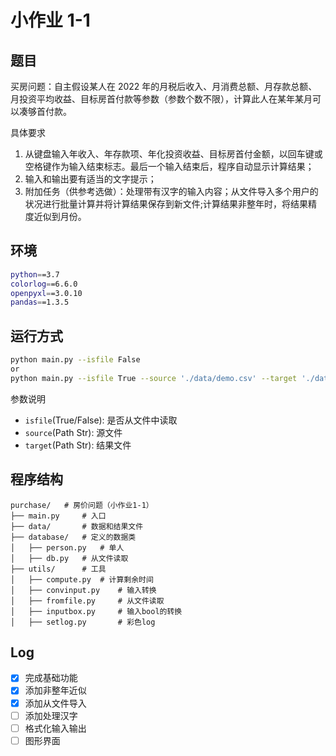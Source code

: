 # 小作业 1-1

## 题目

买房问题：自主假设某人在 2022 年的月税后收入、月消费总额、月存款总额、月投资平均收益、目标房首付款等参数（参数个数不限），计算此人在某年某月可以凑够首付款。

具体要求

1. 从键盘输入年收入、年存款项、年化投资收益、目标房首付金额，以回车键或空格键作为输入结束标志。最后一个输入结束后，程序自动显示计算结果；
2. 输入和输出要有适当的文字提示；
3. 附加任务（供参考选做）：处理带有汉字的输入内容；从文件导入多个用户的状况进行批量计算并将计算结果保存到新文件;计算结果非整年时，将结果精度近似到月份。

## 环境

```bash
python==3.7
colorlog==6.6.0
openpyxl==3.0.10
pandas==1.3.5
```

## 运行方式

```bash
python main.py --isfile False
or
python main.py --isfile True --source './data/demo.csv' --target './data/result.csv'
```

参数说明

- `isfile`(True/False): 是否从文件中读取
- `source`(Path Str): 源文件
- `target`(Path Str): 结果文件

## 程序结构

```
purchase/   # 房价问题（小作业1-1）
├── main.py     # 入口
├── data/       # 数据和结果文件
├── database/   # 定义的数据类
│   ├── person.py   # 单人
│   ├── db.py   # 从文件读取
├── utils/      # 工具
│   ├── compute.py  # 计算剩余时间
│   ├── convinput.py    # 输入转换
│   ├── fromfile.py     # 从文件读取
│   ├── inputbox.py     # 输入bool的转换
│   ├── setlog.py       # 彩色log
```

## Log

- [x] 完成基础功能
- [x] 添加非整年近似
- [x] 添加从文件导入
- [ ] 添加处理汉字
- [ ] 格式化输入输出
- [ ] 图形界面
